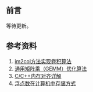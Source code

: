 ## 前言

等待更新。

## 参考资料
1. [im2col方法实现卷积算法](https://zhuanlan.zhihu.com/p/63974249)
2. [通用矩阵乘（GEMM）优化算法](https://jackwish.net/2019/gemm-optimization.html)
3. [C/C++内存对齐详解](https://zhuanlan.zhihu.com/p/30007037)
4. [浮点数在计算机中存储方式]()
